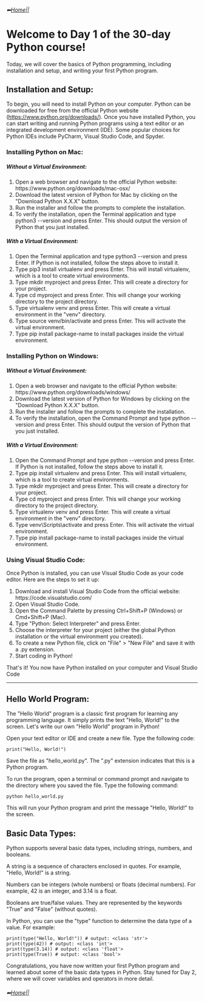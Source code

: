 ###### ⬅[Home||](https://github.com/ermiaswalelgne/Python-in-a-Month-A-Step-by-Step-Guide-to-Mastering-the-Language)

# Welcome to Day 1 of the 30-day Python course! 
Today, we will cover the basics of Python programming, including installation and setup, and writing your first Python program.

## Installation and Setup:
To begin, you will need to install Python on your computer. Python can be downloaded for free from the official Python website (https://www.python.org/downloads/). Once you have installed Python, you can start writing and running Python programs using a text editor or an integrated development environment (IDE). Some popular choices for Python IDEs include PyCharm, Visual Studio Code, and Spyder.
### Installing Python on Mac:
##### Without a Virtual Environment:
<ol> 
<li>Open a web browser and navigate to the official Python website: https://www.python.org/downloads/mac-osx/ </li>
<li>Download the latest version of Python for Mac by clicking on the "Download Python X.X.X" button.</li>
<li>Run the installer and follow the prompts to complete the installation.</li>
<li>To verify the installation, open the Terminal application and type python3 --version and press Enter. This should output the version of Python that you just installed.</li>
 </ol>
 
##### With a Virtual Environment:
<ol> 
<li>Open the Terminal application and type python3 --version and press Enter. If Python is not installed, follow the steps above to install it.</li>
<li>Type pip3 install virtualenv and press Enter. This will install virtualenv, which is a tool to create virtual environments.</li>
<li>Type mkdir myproject and press Enter. This will create a directory for your project.</li>
<li>Type cd myproject and press Enter. This will change your working directory to the project directory.</li>
<li>Type virtualenv venv and press Enter. This will create a virtual environment in the "venv" directory.</li>
<li>Type source venv/bin/activate and press Enter. This will activate the virtual environment.</li>
<li>Type pip install package-name to install packages inside the virtual environment.</li>
</ol>

### Installing Python on Windows:
##### Without a Virtual Environment:
<ol> 
<li>Open a web browser and navigate to the official Python website: https://www.python.org/downloads/windows/</li>
<li>Download the latest version of Python for Windows by clicking on the "Download Python X.X.X" button.</li>
<li>Run the installer and follow the prompts to complete the installation.</li>
<li>To verify the installation, open the Command Prompt and type python --version and press Enter. This should output the version of Python that you just installed.</li>
</ol>

##### With a Virtual Environment:
<ol>
<li>Open the Command Prompt and type python --version and press Enter. If Python is not installed, follow the steps above to install it.</li>
<li>Type pip install virtualenv and press Enter. This will install virtualenv, which is a tool to create virtual environments.</li>
<li>Type mkdir myproject and press Enter. This will create a directory for your project.</li>
<li>Type cd myproject and press Enter. This will change your working directory to the project directory.</li>
<li>Type virtualenv venv and press Enter. This will create a virtual environment in the "venv" directory.</li>
<li>Type venv\Scripts\activate and press Enter. This will activate the virtual environment.</li>
<li>Type pip install package-name to install packages inside the virtual environment.</li>
</ol>

### Using Visual Studio Code:
Once Python is installed, you can use Visual Studio Code as your code editor. Here are the steps to set it up:

<ol>
<li>Download and install Visual Studio Code from the official website: https://code.visualstudio.com/</li>
<li>Open Visual Studio Code.</li>
<li>Open the Command Palette by pressing Ctrl+Shift+P (Windows) or Cmd+Shift+P (Mac).</li>
<li>Type "Python: Select Interpreter" and press Enter.</li>
<li>Choose the interpreter for your project (either the global Python installation or the virtual environment you created).</li>
<li>To create a new Python file, click on "File" > "New File" and save it with a .py extension.</li>
<li>Start coding in Python!</li>
</ol>
That's it! You now have Python installed on your computer and Visual Studio Code



<hr>

## Hello World Program:
The "Hello World" program is a classic first program for learning any programming language. It simply prints the text "Hello, World!" to the screen. Let's write our own "Hello World" program in Python!

Open your text editor or IDE and create a new file. Type the following code:

```
print("Hello, World!")
```

Save the file as "hello_world.py". The ".py" extension indicates that this is a Python program.

To run the program, open a terminal or command prompt and navigate to the directory where you saved the file. Type the following command:

```
python hello_world.py
```
This will run your Python program and print the message "Hello, World!" to the screen.

## Basic Data Types:
Python supports several basic data types, including strings, numbers, and booleans.

A string is a sequence of characters enclosed in quotes. For example, "Hello, World!" is a string.

Numbers can be integers (whole numbers) or floats (decimal numbers). For example, 42 is an integer, and 3.14 is a float.

Booleans are true/false values. They are represented by the keywords "True" and "False" (without quotes).

In Python, you can use the "type" function to determine the data type of a value. For example:

```
print(type("Hello, World!")) # output: <class 'str'>
print(type(42)) # output: <class 'int'>
print(type(3.14)) # output: <class 'float'>
print(type(True)) # output: <class 'bool'>
```
Congratulations, you have now written your first Python program and learned about some of the basic data types in Python. Stay tuned for Day 2, where we will cover variables and operators in more detail.

###### ⬅[Home||](https://github.com/ermiaswalelgne/Python-in-a-Month-A-Step-by-Step-Guide-to-Mastering-the-Language)
